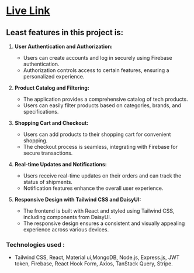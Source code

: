 # [Live Link](https://starlit-tine-400406.web.app/)

## Least features in this project is:


1. **User Authentication and Authorization:**
   - Users can create accounts and log in securely using Firebase authentication.
   - Authorization controls access to certain features, ensuring a personalized experience.

2. **Product Catalog and Filtering:**
   - The application provides a comprehensive catalog of tech products.
   - Users can easily filter products based on categories, brands, and specifications.

3. **Shopping Cart and Checkout:**
   - Users can add products to their shopping cart for convenient shopping.
   - The checkout process is seamless, integrating with Firebase for secure transactions.

4. **Real-time Updates and Notifications:**
   - Users receive real-time updates on their orders and can track the status of shipments.
   - Notification features enhance the overall user experience.

5. **Responsive Design with Tailwind CSS and DaisyUI:**
   - The frontend is built with React and styled using Tailwind CSS, including components from DaisyUI.
   - The responsive design ensures a consistent and visually appealing experience across various devices.


### Technologies used : 
- Tailwind CSS, React, Material ui,MongoDB, Node.js, Express.js, JWT token, Firebase,
React Hook Form, Axios, TanStack Query, Stripe.

